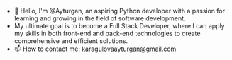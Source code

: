 - 👋 Hello, I'm @Ayturgan, an aspiring Python developer with a passion for learning and growing in the field of software development.
-  My ultimate goal is to become a Full Stack Developer, where I can apply my skills in both front-end and back-end technologies to create comprehensive and efficient solutions.
- 📫 How to contact me: karagulovaayturgan@gmail.com

<!---
Ayturgan/Ayturgan is a ✨ special ✨ repository because its `README.md` (this file) appears on your GitHub profile.
You can click the Preview link to take a look at your changes.
--->
